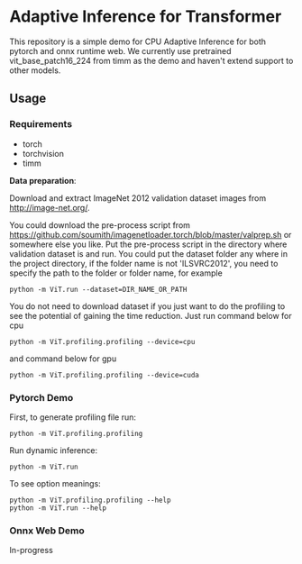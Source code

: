 # Adaptive Inference for Transformer
This repository is a simple demo for CPU Adaptive Inference for both pytorch and onnx runtime web. We currently use pretrained vit_base_patch16_224 from timm as the demo and haven't extend support to other models.  

## Usage

### Requirements

- torch 
- torchvision
- timm

**Data preparation**: 

Download and extract ImageNet 2012 validation dataset images from http://image-net.org/. 

You could download the pre-process script from https://github.com/soumith/imagenetloader.torch/blob/master/valprep.sh or somewhere else you like. Put the pre-process script in the directory where validation dataset is and run. You could put the dataset folder any where in the project directory, if the folder name is not 'ILSVRC2012', you need to specify the path to the folder or folder name, for example
```
python -m ViT.run --dataset=DIR_NAME_OR_PATH
```
You do not need to download dataset if you just want to do the profiling to see the potential of gaining the time reduction. Just run command below for cpu
```
python -m ViT.profiling.profiling --device=cpu 
```
and command below for gpu 
```
python -m ViT.profiling.profiling --device=cuda
```
### Pytorch Demo
First, to generate profiling file run: 
```
python -m ViT.profiling.profiling
```
Run dynamic inference:
```
python -m ViT.run
```
To see option meanings:
```
python -m ViT.profiling.profiling --help
python -m ViT.run --help
```



### Onnx Web Demo
In-progress


